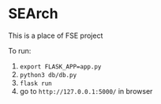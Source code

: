# SEArch
This is a place of FSE project

To run:
1. `export FLASK_APP=app.py`
2. `python3 db/db.py`
3. `flask run`
4. go to `http://127.0.0.1:5000/` in browser
